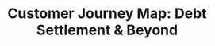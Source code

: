 ---
title: "Customer Journey Map: Debt Settlement & Beyond"
name: "Customer Journey Map: Debt Settlement & Beyond"
URL: './debt-settlement'
thumbnail: "texas-de-brazil-thumbnail.jpg"
---